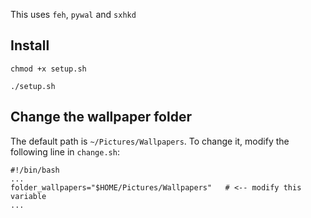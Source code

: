 This uses `feh`, `pywal` and `sxhkd`
## Install
```
chmod +x setup.sh
```
```
./setup.sh
```
## Change the wallpaper folder
The default path is `~/Pictures/Wallpapers`. To change it, modify the following line in `change.sh`:
```
#!/bin/bash
...    
folder_wallpapers="$HOME/Pictures/Wallpapers"   # <-- modify this variable
...
```

